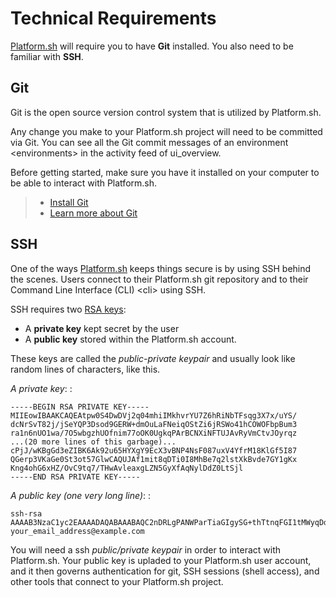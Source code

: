 Technical Requirements
======================

[Platform.sh](https://platform.sh/) will require you to have **Git**
installed. You also need to be familiar with **SSH**.

Git
---

Git is the open source version control system that is utilized by
Platform.sh.

Any change you make to your Platform.sh project will need to be
committed via Git. You can see all the Git commit messages of an
environment \<environments\> in the activity feed of ui\_overview.

Before getting started, make sure you have it installed on your computer
to be able to interact with Platform.sh.

> -   [Install Git](https://help.github.com/articles/set-up-git)
> -   [Learn more about Git](http://git-scm.com/)

SSH
---

One of the ways [Platform.sh](https://platform.sh/) keeps things secure
is by using SSH behind the scenes. Users connect to their Platform.sh
git repository and to their Command Line Interface (CLI) \<cli\> using
SSH.

SSH requires two [RSA
keys](https://en.wikipedia.org/wiki/RSA_(cryptosystem)):

-   A **private key** kept secret by the user
-   A **public key** stored within the Platform.sh account.

These keys are called the *public-private keypair* and usually look like
random lines of characters, like this.

*A private key*: :

    -----BEGIN RSA PRIVATE KEY-----
    MIIEowIBAAKCAQEAtpw0S4DwDVj2q04mhiIMkhvrYU7Z6hRiNbTFsqg3X7x/uYS/
    dcNrSvT82j/jSeYQP3Dsod9GERW+dmOuLaFNeiqOStZi6jRSWo41hCOWOFbpBum3
    ra1n6nUO1wa/7O5wbgzhUOfnim77oOK0UgkqPArBCNXiNFTUJAvRyVmCtvJOyrqz
    ...(20 more lines of this garbage)...
    cPjJ/wKBgGd3eZIBK6Ak92u65HYXgY9EcX3vBNP4NsF087uxV4YfrM18KlGf5I87
    QGerp3VKaGe0St3ot57GlwCAQUJAf1mit8qDTi0I8MhBe7q2lstXkBvde7GY1gKx
    Kng4ohG6xHZ/OvC9tq7/THwAvleaxgLZN5GyXfAqNylDdZ0LtSjl
    -----END RSA PRIVATE KEY-----

*A public key (one very long line)*: :

    ssh-rsa AAAAB3NzaC1yc2EAAAADAQABAAABAQC2nDRLgPANWParTiaGIgySG+thTtnqFGI1tMWyqDdfvH+5hL91w2tK9PzaP+NJ5hA/cOyh30YRFb52Y64toU16Ko5K1mLqNFJajjWEI5Y4VukG6betrWfqdQ7XBr/s7nBuDOFQ5+eKbvug4rRSCSo8CsEI1eI0VNQkC9HJWYK28k7KurMdTN7X/Z/4vknM4/Rm2bnMk2idoORQgomeZS1p3GkG8dQs/c0j/b4H7azxnqdcCaR4ahbytX3d49BN0WwE84C+ItsnkCt1g5tVADPrab+Ywsm/FTnGY3cJKKdOAHt7Ls5lfpyyug2hNAFeiZF0MoCekjDZ2GH2xdFc7AX/ your_email_address@example.com

You will need a ssh *public/private keypair* in order to interact with
Platform.sh. Your public key is upladed to your Platform.sh user
account, and it then governs authentication for git, SSH sessions (shell
access), and other tools that connect to your Platform.sh project.

